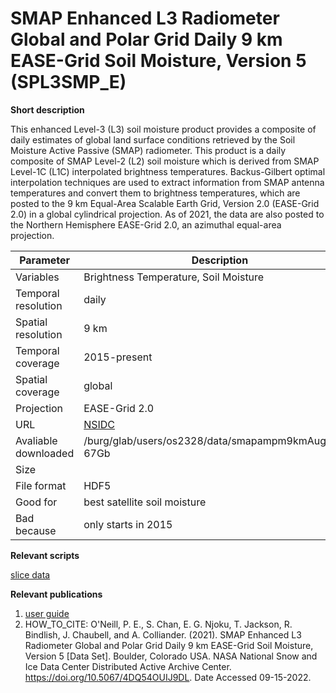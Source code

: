 # SMAP Enhanced L3 Radiometer Global and Polar Grid Daily 9 km EASE-Grid Soil Moisture, Version 5 (SPL3SMP_E)

**Short description**

This enhanced Level-3 (L3) soil moisture product provides a composite of daily estimates of global land surface conditions retrieved by the Soil Moisture Active Passive (SMAP) radiometer. This product is a daily composite of SMAP Level-2 (L2) soil moisture which is derived from SMAP Level-1C (L1C) interpolated brightness temperatures. Backus-Gilbert optimal interpolation techniques are used to extract information from SMAP antenna temperatures and convert them to brightness temperatures, which are posted to the 9 km Equal-Area Scalable Earth Grid, Version 2.0 (EASE-Grid 2.0) in a global cylindrical projection. As of 2021, the data are also posted to the Northern Hemisphere EASE-Grid 2.0, an azimuthal equal-area projection.

| Parameter     | Description |
| ---      | ---       |
| Variables            |    Brightness Temperature, Soil Moisture      |
| Temporal resolution  |    daily      |
| Spatial resolution   |    9 km                  |
| Temporal coverage    |   2015-present                  |
| Spatial coverage     |    global                 |
| Projection           |     EASE-Grid 2.0                |
| URL                  | [NSIDC](https://nsidc.org/data/spl3smp_e/versions/5)                    |
| Avaliable downloaded |  /burg/glab/users/os2328/data/smapampm9kmAug27.pkl  67Gb                   |
| Size                 |                     |
| File format          |       HDF5              |
| Good for             |   best satellite soil moisture                  |
| Bad because          |   only starts in 2015                  |



**Relevant scripts**

[slice data](scripts/slice_smap.py)


**Relevant publications**

1. [user guide](https://nsidc.org/sites/default/files/spl3smp_e-v005-userguide.pdf)
2. HOW_TO_CITE: O'Neill, P. E., S. Chan, E. G. Njoku, T. Jackson, R. Bindlish, J. Chaubell, and A. Colliander. (2021). SMAP Enhanced L3 Radiometer Global and Polar Grid Daily 9 km EASE-Grid Soil Moisture, Version 5 [Data Set]. Boulder, Colorado USA. NASA National Snow and Ice Data Center Distributed Active Archive Center. https://doi.org/10.5067/4DQ54OUIJ9DL. Date Accessed 09-15-2022.
